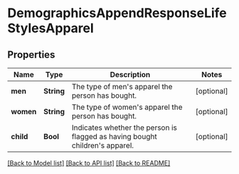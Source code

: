# DemographicsAppendResponseLifeStylesApparel

## Properties
Name | Type | Description | Notes
------------ | ------------- | ------------- | -------------
**men** | **String** | The type of men&#39;s apparel the person has bought. | [optional] 
**women** | **String** | The type of women&#39;s apparel the person has bought. | [optional] 
**child** | **Bool** | Indicates whether the person is flagged as having bought children&#39;s apparel. | [optional] 

[[Back to Model list]](../README.md#documentation-for-models) [[Back to API list]](../README.md#documentation-for-api-endpoints) [[Back to README]](../README.md)


